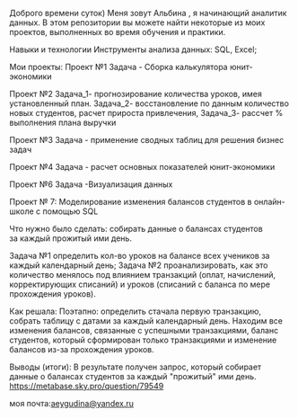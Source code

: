 Доброго времени суток) Меня зовут Альбина , я начинающий аналитик данных. В этом репозитории вы можете найти некоторые из моих проектов, выполненных во время обучения и практики.


Навыки и технологии
Инструменты анализа данных: SQL, Excel;

Мои проекты:
Проект №1 									Задача - Сборка калькулятора юнит-экономики

Проект №2 Задача_1- прогнозирование количества уроков, имея установленный план.
 	 Задача_2- восстановление по данным количество новых студентов, расчет прироста привлечения,
 	Задача_3- рассчет % выполнения плана выручки
 
Проект №3
  	Задача - применение сводных таблиц для решения бизнес задач
  
Проект №4
 							 Задача - расчет основных показателей юнит-экономики
  
Проект №6
 Задача -Визуализация данных



 
Проект № 7: Моделирование изменения балансов студентов в онлайн-школе с помощью SQL

Что нужно было сделать: собирать данные о балансах студентов за каждый прожитый ими день.

Задача №1 определить кол-во уроков на балансе всех учеников за каждый календарный день;
Задача №2 проанализировать, как это количество менялось под влиянием транзакций (оплат, начислений, корректирующих списаний) и уроков (списаний с баланса по мере прохождения уроков). 

Как решала: Поэтапно: определить стачала первую транзакцию, собрать таблицу с датами за каждый календарный день. Находим все изменения балансов, связанные с успешными транзакциями, баланс студентов, который сформирован только транзакциями и изменение балансов из-за прохождения уроков.

Выводы (итоги): В результате получен запрос, который собирает данные о балансах студентов за каждый "прожитый" ими день. https://metabase.sky.pro/question/79549





моя почта:aeygudina@yandex.ru
